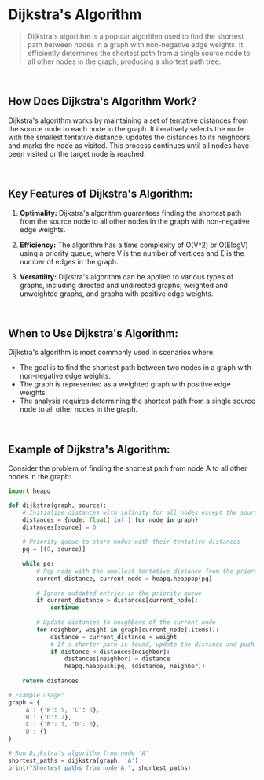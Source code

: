 # Dijkstra's Algorithm

> Dijkstra's algorithm is a popular algorithm used to find the shortest path between nodes in a graph with non-negative edge weights. It efficiently determines the shortest path from a single source node to all other nodes in the graph, producing a shortest path tree.

<br/>

## How Does Dijkstra's Algorithm Work?

Dijkstra's algorithm works by maintaining a set of tentative distances from the source node to each node in the graph. It iteratively selects the node with the smallest tentative distance, updates the distances to its neighbors, and marks the node as visited. This process continues until all nodes have been visited or the target node is reached.

<br/>

## Key Features of Dijkstra's Algorithm:

1. **Optimality:** Dijkstra's algorithm guarantees finding the shortest path from the source node to all other nodes in the graph with non-negative edge weights.

2. **Efficiency:** The algorithm has a time complexity of O(V^2) or O(ElogV) using a priority queue, where V is the number of vertices and E is the number of edges in the graph.

3. **Versatility:** Dijkstra's algorithm can be applied to various types of graphs, including directed and undirected graphs, weighted and unweighted graphs, and graphs with positive edge weights.

<br/>

## When to Use Dijkstra's Algorithm:

Dijkstra's algorithm is most commonly used in scenarios where:

- The goal is to find the shortest path between two nodes in a graph with non-negative edge weights.
- The graph is represented as a weighted graph with positive edge weights.
- The analysis requires determining the shortest path from a single source node to all other nodes in the graph.

<br/>

## Example of Dijkstra's Algorithm:

Consider the problem of finding the shortest path from node A to all other nodes in the graph:

```python
import heapq

def dijkstra(graph, source):
    # Initialize distances with infinity for all nodes except the source
    distances = {node: float('inf') for node in graph}
    distances[source] = 0
    
    # Priority queue to store nodes with their tentative distances
    pq = [(0, source)]
    
    while pq:
        # Pop node with the smallest tentative distance from the priority queue
        current_distance, current_node = heapq.heappop(pq)
        
        # Ignore outdated entries in the priority queue
        if current_distance > distances[current_node]:
            continue
            
        # Update distances to neighbors of the current node
        for neighbor, weight in graph[current_node].items():
            distance = current_distance + weight
            # If a shorter path is found, update the distance and push it into the priority queue
            if distance < distances[neighbor]:
                distances[neighbor] = distance
                heapq.heappush(pq, (distance, neighbor))
    
    return distances

# Example usage:
graph = {
    'A': {'B': 5, 'C': 3},
    'B': {'D': 2},
    'C': {'B': 1, 'D': 6},
    'D': {}
}

# Run Dijkstra's algorithm from node 'A'
shortest_paths = dijkstra(graph, 'A')
print("Shortest paths from node A:", shortest_paths)
```
